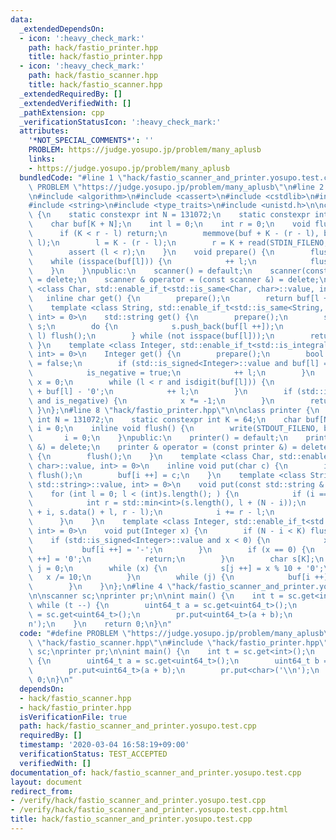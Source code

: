 ```yaml
---
data:
  _extendedDependsOn:
  - icon: ':heavy_check_mark:'
    path: hack/fastio_printer.hpp
    title: hack/fastio_printer.hpp
  - icon: ':heavy_check_mark:'
    path: hack/fastio_scanner.hpp
    title: hack/fastio_scanner.hpp
  _extendedRequiredBy: []
  _extendedVerifiedWith: []
  _pathExtension: cpp
  _verificationStatusIcon: ':heavy_check_mark:'
  attributes:
    '*NOT_SPECIAL_COMMENTS*': ''
    PROBLEM: https://judge.yosupo.jp/problem/many_aplusb
    links:
    - https://judge.yosupo.jp/problem/many_aplusb
  bundledCode: "#line 1 \"hack/fastio_scanner_and_printer.yosupo.test.cpp\"\n#define\
    \ PROBLEM \"https://judge.yosupo.jp/problem/many_aplusb\"\n#line 2 \"hack/fastio_scanner.hpp\"\
    \n#include <algorithm>\n#include <cassert>\n#include <cstdlib>\n#include <cstring>\n\
    #include <string>\n#include <type_traits>\n#include <unistd.h>\n\nclass scanner\
    \ {\n    static constexpr int N = 131072;\n    static constexpr int K = 64;\n\
    \    char buf[K + N];\n    int l = 0;\n    int r = 0;\n    void flush() {\n  \
    \      if (K < r - l) return;\n        memmove(buf + K - (r - l), buf + l, r -\
    \ l);\n        l = K - (r - l);\n        r = K + read(STDIN_FILENO, buf + K, N);\n\
    \        assert (l < r);\n    }\n    void prepare() {\n        flush();\n    \
    \    while (isspace(buf[l])) {\n            ++ l;\n            flush();\n    \
    \    }\n    }\npublic:\n    scanner() = default;\n    scanner(const scanner &)\
    \ = delete;\n    scanner & operator = (const scanner &) = delete;\n    template\
    \ <class Char, std::enable_if_t<std::is_same<Char, char>::value, int> = 0>\n \
    \   inline char get() {\n        prepare();\n        return buf[l ++];\n    }\n\
    \    template <class String, std::enable_if_t<std::is_same<String, std::string>::value,\
    \ int> = 0>\n    std::string get() {\n        prepare();\n        std::string\
    \ s;\n        do {\n            s.push_back(buf[l ++]);\n            if (r ==\
    \ l) flush();\n        } while (not isspace(buf[l]));\n        return s;\n   \
    \ }\n    template <class Integer, std::enable_if_t<std::is_integral<Integer>::value,\
    \ int> = 0>\n    Integer get() {\n        prepare();\n        bool is_negative\
    \ = false;\n        if (std::is_signed<Integer>::value and buf[l] == '-') {\n\
    \            is_negative = true;\n            ++ l;\n        }\n        Integer\
    \ x = 0;\n        while (l < r and isdigit(buf[l])) {\n            x = 10 * x\
    \ + buf[l] - '0';\n            ++ l;\n        }\n        if (std::is_signed<Integer>::value\
    \ and is_negative) {\n            x *= -1;\n        }\n        return x;\n   \
    \ }\n};\n#line 8 \"hack/fastio_printer.hpp\"\n\nclass printer {\n    static constexpr\
    \ int N = 131072;\n    static constexpr int K = 64;\n    char buf[N];\n    int\
    \ i = 0;\n    inline void flush() {\n        write(STDOUT_FILENO, buf, i);\n \
    \       i = 0;\n    }\npublic:\n    printer() = default;\n    printer(const printer\
    \ &) = delete;\n    printer & operator = (const printer &) = delete;\n    ~printer()\
    \ {\n        flush();\n    }\n    template <class Char, std::enable_if_t<std::is_same<Char,\
    \ char>::value, int> = 0>\n    inline void put(char c) {\n        if (i == N)\
    \ flush();\n        buf[i ++] = c;\n    }\n    template <class String, std::enable_if_t<std::is_same<String,\
    \ std::string>::value, int> = 0>\n    void put(const std::string & s) {\n    \
    \    for (int l = 0; l < (int)s.length(); ) {\n            if (i == N) flush();\n\
    \            int r = std::min<int>(s.length(), l + (N - i));\n            memcpy(buf\
    \ + i, s.data() + l, r - l);\n            i += r - l;\n            l = r;\n  \
    \      }\n    }\n    template <class Integer, std::enable_if_t<std::is_integral<Integer>::value,\
    \ int> = 0>\n    void put(Integer x) {\n        if (N - i < K) flush();\n    \
    \    if (std::is_signed<Integer>::value and x < 0) {\n            x *= -1;\n \
    \           buf[i ++] = '-';\n        }\n        if (x == 0) {\n            buf[i\
    \ ++] = '0';\n            return;\n        }\n        char s[K];\n        int\
    \ j = 0;\n        while (x) {\n            s[j ++] = x % 10 + '0';\n         \
    \   x /= 10;\n        }\n        while (j) {\n            buf[i ++] = s[-- j];\n\
    \        }\n    }\n};\n#line 4 \"hack/fastio_scanner_and_printer.yosupo.test.cpp\"\
    \n\nscanner sc;\nprinter pr;\n\nint main() {\n    int t = sc.get<int>();\n   \
    \ while (t --) {\n        uint64_t a = sc.get<uint64_t>();\n        uint64_t b\
    \ = sc.get<uint64_t>();\n        pr.put<uint64_t>(a + b);\n        pr.put<char>('\\\
    n');\n    }\n    return 0;\n}\n"
  code: "#define PROBLEM \"https://judge.yosupo.jp/problem/many_aplusb\"\n#include\
    \ \"hack/fastio_scanner.hpp\"\n#include \"hack/fastio_printer.hpp\"\n\nscanner\
    \ sc;\nprinter pr;\n\nint main() {\n    int t = sc.get<int>();\n    while (t --)\
    \ {\n        uint64_t a = sc.get<uint64_t>();\n        uint64_t b = sc.get<uint64_t>();\n\
    \        pr.put<uint64_t>(a + b);\n        pr.put<char>('\\n');\n    }\n    return\
    \ 0;\n}\n"
  dependsOn:
  - hack/fastio_scanner.hpp
  - hack/fastio_printer.hpp
  isVerificationFile: true
  path: hack/fastio_scanner_and_printer.yosupo.test.cpp
  requiredBy: []
  timestamp: '2020-03-04 16:58:19+09:00'
  verificationStatus: TEST_ACCEPTED
  verifiedWith: []
documentation_of: hack/fastio_scanner_and_printer.yosupo.test.cpp
layout: document
redirect_from:
- /verify/hack/fastio_scanner_and_printer.yosupo.test.cpp
- /verify/hack/fastio_scanner_and_printer.yosupo.test.cpp.html
title: hack/fastio_scanner_and_printer.yosupo.test.cpp
---
```

